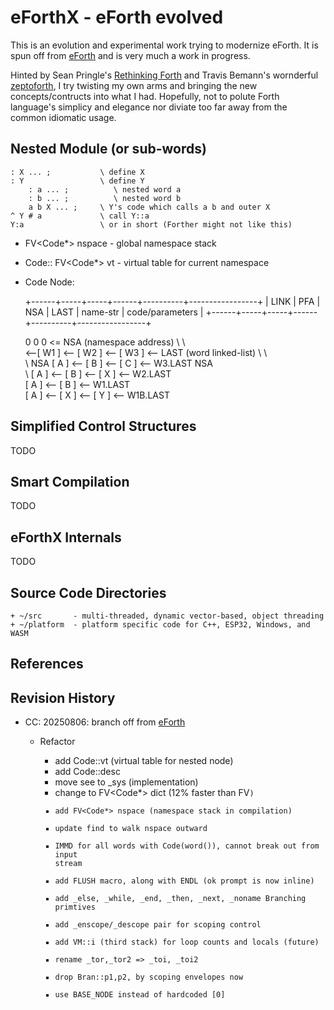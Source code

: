 # eForthX - eForth evolved

This is an evolution and experimental work trying to modernize eForth. It is spun off from [eForth](https://github.com/chochain/eforth) and is very much a work in progress.

Hinted by Sean Pringle's [Rethinking Forth](https://github.com/seanpringle/reforth) and Travis Bemann's wornderful [zeptoforth](https://github.com/tabemann/zeptoforth), I try twisting my own arms and bringing the new concepts/contructs into what I had. Hopefully, not to polute Forth language's simplicy and elegance nor diviate too far away from the common idiomatic usage.

## Nested Module (or sub-words)

    : X ... ;           \ define X
    : Y                 \ define Y
        : a ... ;          \ nested word a
        : b ... ;          \ nested word b
        a b X ... ;     \ Y's code which calls a b and outer X
    ^ Y # a             \ call Y::a
    Y:a                 \ or in short (Forther might not like this)

* FV<Code*> nspace - global namespace stack
* Code:: FV<Code*> vt - virtual table for current namespace
* Code Node:

    +------+-----+-----+------+----------+-----------------+
    | LINK | PFA | NSA | LAST | name-str | code/parameters |
    +------+-----+-----+------+----------+-----------------+

     0          0          0    <= NSA (namespace address)
      \          \          \
    <--[ W1 ] <-- [ W2 ] <-- [ W3 ] <-- LAST (word linked-list)
             \          \          \
              \         NSA         [ A ] <-- [ B ] <-- [ C ] <-- W3.LAST
              NSA         \
                \          [ A ] <-- [ B ] <-- [ X ] <-- W2.LAST
                 \
                  [ A ] <-- [ B ] <-- W1.LAST
                                 \
                                  [ A ] <-- [ X ] <-- [ Y ] <-- W1B.LAST
                                  
## Simplified Control Structures
   TODO
   
## Smart Compilation
   TODO
   
## eForthX Internals
   TODO
   
## Source Code Directories

    + ~/src       - multi-threaded, dynamic vector-based, object threading
    + ~/platform  - platform specific code for C++, ESP32, Windows, and WASM

## References

## Revision History

* CC: 20250806: branch off from [eForth](https://github.com/chochain/eforth)
    + Refactor
    
        - add Code::vt (virtual table for nested node)
        - add Code::desc
        - move see to _sys (implementation)
        - change to FV<Code*> dict (12% faster than FV<Code>)
        - add FV<Code*> nspace (namespace stack in compilation)
        - update find to walk nspace outward
        - IMMD for all words with Code(word()), cannot break out from input stream
        - add FLUSH macro, along with ENDL (ok prompt is now inline)
        - add _else, _while, _end, _then, _next, _noname Branching primtives
        - add _enscope/_descope pair for scoping control
        - add VM::i (third stack) for loop counts and locals (future)
        - rename _tor,_tor2 => _toi, _toi2
        - drop Bran::p1,p2, by scoping envelopes now
        - use BASE_NODE instead of hardcoded [0]
